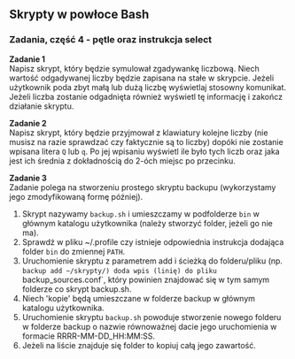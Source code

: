 ## Skrypty w powłoce Bash

### Zadania, część 4 - pętle oraz instrukcja select

**Zadanie 1**  
Napisz skrypt, który będzie symulował zgadywankę liczbową. Niech wartość odgadywanej liczby będzie zapisana na stałe w skrypcie. Jeżeli użytkownik poda zbyt małą lub dużą liczbę wyświetlaj stosowny komunikat. Jeżeli liczba zostanie odgadnięta również wyświetl tę informację i zakończ działanie skryptu.

**Zadanie 2**  
Napisz skrypt, który będzie przyjmował z klawiatury kolejne liczby (nie musisz na razie sprawdzać czy faktycznie są to liczby) dopóki nie zostanie wpisana litera `Q` lub `q`. Po jej wpisaniu wyświetl ile było tych liczb oraz jaka jest ich średnia z dokładnością do 2-óch miejsc po przecinku.

**Zadanie 3**  
Zadanie polega na stworzeniu prostego skryptu backupu (wykorzystamy jego zmodyfikowaną formę później). 
1. Skrypt nazywamy `backup.sh` i umieszczamy w podfolderze `bin` w głównym katalogu użytkownika (należy stworzyć folder, jeżeli go nie ma). 
2. Sprawdź w pliku ~/.profile czy istnieje odpowiednia instrukcja dodająca folder `bin` do zmiennej `PATH`. 
3. Uruchomienie skryptu z parametrem add i ścieżką do folderu/pliku (np. `backup add ~/skrypty/) doda wpis (linię) do pliku `backup_sources.conf`, który powinien znajdować się w tym samym folderze co skrypt backup.sh.
4. Niech 'kopie' będą umieszczane w folderze backup w głównym katalogu użytkownika.
5. Uruchomienie skryptu `backup.sh` powoduje stworzenie nowego folderu w folderze backup o nazwie równoważnej dacie jego uruchomienia w formacie RRRR-MM-DD_HH:MM:SS.
6. Jeżeli na liście znajduje się folder to kopiuj całą jego zawartość.